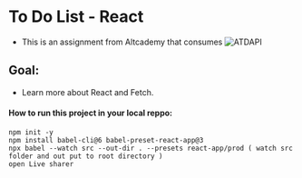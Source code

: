 # To Do List - React

- This is an assignment from Altcademy that consumes ![ATDAPI](https://altcademy-to-do-list-api.herokuapp.com/)

## Goal: 
- Learn more about React and Fetch.


#### How to run this project in your local reppo:

```
npm init -y
npm install babel-cli@6 babel-preset-react-app@3
npx babel --watch src --out-dir . --presets react-app/prod ( watch src folder and out put to root directory )
open Live sharer

```
